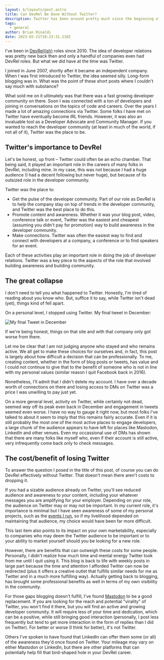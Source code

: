 ```yaml
---
layout: $/layouts/post.astro
title: Can DevRel Be Done Without Twitter?
description: Twitter has been around pretty much since the beginning of developer relations. Are the two permanently linked?
tags:
  - general
author: Brian Rinaldi
date: 2023-02-21T10:23:31.210Z
---
```


I've been in [DevRel(ish)](https://www.youtube.com/live/677ornDJip4?feature=share&t=74) roles since 2010. The idea of developer relations was pretty new back then and only a handful of companies even had DevRel roles. But what we did have at the time was Twitter.

I joined in June 2007, shortly after it became an independent company. When I was first introduced to Twitter, the idea seemed silly. Long-form blogging was in. What was the point of these short posts where I couldn't say much with substance?

What sold me on it ultimately was that there was a fast growing developer community on there. Soon I was connected with a ton of developers and joining in conversations on the topics of code and careers. Over the years I made a lot of amazing connections via Twitter. Some folks I have met on Twitter have eventually become IRL friends. However, it was also an invaluable tool as a Developer Advocate and Community Manager. If you wanted to reach the developer community (at least in much of the world, if not all of it), Twitter was the place to be.

## Twitter's importance to DevRel

Let's be honest, up front – Twitter could often be an echo chamber. That being said, it played an important role in the careers of many folks in DevRel, including mine. In my case, this was not because I had a huge audience (I had a decent following but never huge), but because of its outsized role in the developer community.

Twitter was the place to:

* Get the pulse of the developer community. Part of our role as DevRel is to help the company stay on top of trends in the developer community, and Twitter was the best place to do this.
* Promote content and awareness. Whether it was your blog post, video, conference talk or event, Twitter was the easiest and cheapest (assuming you didn't pay for promotion) way to build awareness in the developer community.
* Make connections. Twitter was often the easiest way to find and connect with developers at a company, a conference or to find speakers for an event.

Each of these activities play an important role in doing the job of developer relations. Twitter was a key piece to the aspects of the role that involved building awareness and building community.

## The great collapse

I don't need to tell you what happened to Twitter. Honestly, I'm tired of reading about you know who. But, suffice it to say, while Twitter isn't dead (yet), things kind of fell apart.

On a personal level, I stopped using Twitter. My final tweet in December:

![My final Tweet in December](/images/posts/final-tweet.png)

If we're being honest, things on that site and with that company only got worse from there.

Let me be clear that I am not judging anyone who stayed and who remains active. We all get to make these choices for ourselves and, in fact, this post is largely about how difficult a decision that can be professionally. To me, creating content, whether in the form of blog posts or tweets, has value and I could not continue to give that to the benefit of someone who is not in line with my personal values (similar reason I quit Facebook back in 2016).

Nonetheless, I'll admit that I didn't delete my account. I have over a decade worth of connections on there and losing access to DMs on Twitter was a price I was unwilling to pay just yet.

On a more general level, activity on Twitter, while certainly not dead, seemed _way_ off its peak even back in December and engagement in tweets seemed even worse. I have no way to gauge it right now, but most folks I've talked to about it seem to imply that this remains fairly accurate. Even if it is still probably the most one of the most active places to engage developers, a large chunk of the audience appears to have left for places like Mastodon, LinkedIn and other venues. Even my occassional use of DMs has shown that there are many folks like myself who, even if their account is still active, very infrequently come back only to check messages.

## The cost/benefit of losing Twitter

To answer the question I posed in the title of this post, of course you can do DevRel effectively without Twitter. That doesn't mean there aren't costs to dropping it.

If you had a sizable audience already on Twitter, you'll see reduced audience and awareness to your content, including your whatever messages you are amplifying for your employer. Depending on your role, the audience on Twitter may or may not be important. In my current role, it's importance is minimal but I have seen awareness of some of my personal projects, such as the [events I run](https://cfe.dev), so if my livelihood depended on maintaining that audience, my choice would have been far more difficult.

This last item also points to its impact on your own marketability, especially to companies who may deem the Twitter audience to be important or to your ability to market yourself should you be looking for a new role.

However, there are benefits that can outweigh these costs for some people. Personally, I didn't realize how much time and mental energy Twitter took from me until I quit using it. This blog is back to life with weekly posts in large part because the time and attention I afforded Twitter can now be redirected (plus it offers a creative outlet that fulfills similar needs for me as Twitter and in a much more fulfilling way). Actually getting back to blogging, has brought some professional benefits as well in terms of my own visibility in the community.

For those gaps blogging doesn't fulfill, I've found [Mastodon](https://mastodon.xyz/@remotesynth) to be a good replacement. If you are looking for the reach and potential "virality" of Twitter, you won't find it there, but you will find an active and growing developer community. It will require less of your time and dedication, which can be a positive, while still bringing good interaction (personally, I post less frequently but tend to get more interaction in the form of replies than I did on Twitter). For better or worse (I think for better), it's not Twitter.

Others I've spoken to have found that LinkedIn can offer them some (or all) of the awareness they'd once found on Twitter. Your mileage may vary on either Mastodon or LinkedIn, but there are other platforms that can potentially help fill that bird-shaped hole in your DevRel career.
